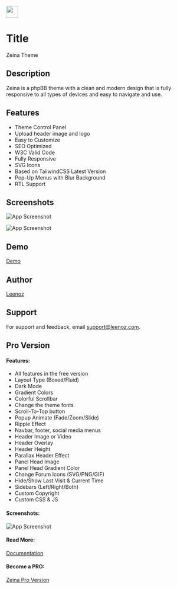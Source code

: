 [<img src="https://leenoz.com/logo.svg" height="32px">](logo.svg)

# Title
Zeina Theme

## Description
Zeina is a phpBB theme with a clean and modern design that is fully responsive to all types of devices and easy to navigate and use.

## Features
- Theme Control Panel
- Upload header image and logo
- Easy to Customize
- SEO Optimized
- W3C Valid Code
- Fully Responsive
- SVG Icons
- Based on TailwindCSS Latest Version
- Pop-Up Menus with Blur Background
- RTL Support

## Screenshots
![App Screenshot](https://leenoz.com/zeina_preview_1.png)

![App Screenshot](https://leenoz.com/zeina_preview_2.png)

## Demo
[Demo](https://demo.leenoz.com/zeina/)

## Author
[Leenoz](https://leenoz.com/zeina)

## Support
For support and feedback, email support@leenoz.com.

## Pro Version
#### Features:
- All features in the free version
- Layout Type (Boxed/Fluid)
- Dark Mode
- Gradient Colors
- Colorful Scrollbar
- Change the theme fonts
- Scroll-To-Top button
- Popup Animate (Fade/Zoom/Slide)
- Ripple Effect
- Navbar, footer, social media menus
- Header Image or Video
- Header Overlay
- Header Height
- Parallax Header Effect
- Panel Head Image
- Panel Head Gradient Color
- Change Forum Icons (SVG/PNG/GIF)
- Hide/Show Last Visit & Current Time
- Sidebars (Left/Right/Both)
- Custom Copyright
- Custom CSS & JS

#### Screenshots:
![App Screenshot](https://leenoz.com/zeina_pro.png)

#### Read More:
[Documentation](https://docs.leenoz.com)

#### Become a PRO:
[Zeina Pro Version](https://leenoz.com/zeina#pricing)

